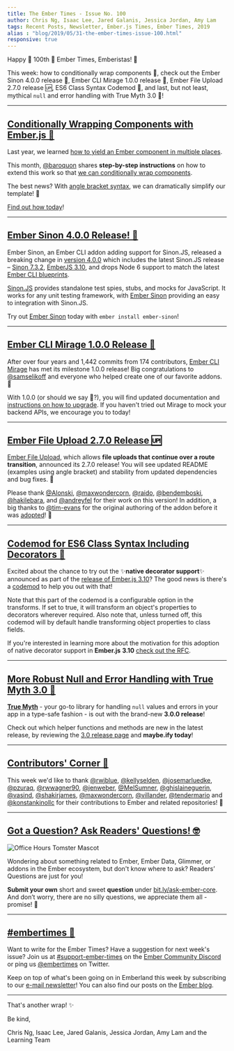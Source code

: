 ```yaml
---
title: The Ember Times - Issue No. 100
author: Chris Ng, Isaac Lee, Jared Galanis, Jessica Jordan, Amy Lam
tags: Recent Posts, Newsletter, Ember.js Times, Ember Times, 2019
alias : "blog/2019/05/31-the-ember-times-issue-100.html"
responsive: true
---
```


Happy 🎉 100th 🥳 Ember Times, Emberistas! 🐹

This week:
how to conditionally wrap components 💝,
check out the Ember Sinon 4.0.0 release 💯,
Ember CLI Mirage 1.0.0 release 🎉,
Ember File Upload 2.7.0 release 🆙,
ES6 Class Syntax Codemod 🤖,
and last, but not least, 
mythical `null` and error handling with True Myth 3.0 🔮!

---

## [Conditionally Wrapping Components with Ember.js 💝](https://dockyard.com/blog/2019/05/21/conditionally-wrapping-components-with-ember-js)

Last year, we learned [how to yield an Ember component in multiple places](https://dockyard.com/blog/2018/11/26/how-to-yield-an-ember-component-in-multiple-places).

This month, [@baroquon](https://github.com/baroquon) shares **step-by-step instructions** on how to extend this work so that [we can conditionally wrap components](https://dockyard.com/blog/2019/05/21/conditionally-wrapping-components-with-ember-js).

The best news? With [angle bracket syntax](https://guides.emberjs.com/release/reference/syntax-conversion-guide/#toc_angle-bracket-syntax), we can dramatically simplify our template! 💯

[Find out how today](https://dockyard.com/blog/2019/05/21/conditionally-wrapping-components-with-ember-js)!

---

## [Ember Sinon 4.0.0 Release! 💯](https://twitter.com/JordanHawker/status/1131293493492457472)

Ember Sinon, an Ember CLI addon adding support for Sinon.JS, released a breaking change in [version 4.0.0](https://github.com/csantero/ember-sinon/releases/tag/4.0.0) which includes the latest Sinon.JS release – [Sinon 7.3.2](https://github.com/sinonjs/sinon/releases/tag/v7.3.2), [EmberJS 3.10](https://blog.emberjs.com/2019/05/21/ember-3-10-released.html), and drops Node 6 support to match the latest [Ember CLI blueprints](https://github.com/ember-cli/ember-cli/pull/8563).

[Sinon.JS](https://sinonjs.org/) provides standalone test spies, stubs, and mocks for JavaScript. It works for any unit testing framework, with [Ember Sinon](https://github.com/csantero/ember-sinon) providing an easy to integration with Sinon.JS.

Try out [Ember Sinon](https://github.com/csantero/ember-sinon) today with `ember install ember-sinon`!

---

## [Ember CLI Mirage 1.0.0 Release 🎉](https://twitter.com/samselikoff/status/1131306153764380673)

After over four years and 1,442 commits from 174 contributors, [Ember CLI Mirage](https://www.ember-cli-mirage.com/) has met its milestone 1.0.0 release! Big congratulations to [@samselikoff](https://github.com/samselikoff) and everyone who helped create one of our favorite addons. 🙌

With 1.0.0 (or should we say 💯?), you will find updated documentation and [instructions on how to upgrade](https://www.ember-cli-mirage.com/docs/getting-started/upgrade-guide). If you haven't tried out Mirage to mock your backend APIs, we encourage you to today!

---

## [Ember File Upload 2.7.0 Release 🆙](https://twitter.com/Alonski/status/1128582603894923264)

[Ember File Upload](https://github.com/adopted-ember-addons/ember-file-upload), which allows **file uploads that continue over a route transition**, announced its 2.7.0 release! You will see updated README (examples using angle bracket) and stability from updated dependencies and bug fixes. 🧡

Please thank [@Alonski](https://github.com/Alonski), [@maxwondercorn](https://github.com/maxwondercorn), [@raido](https://github.com/raido), [@bendemboski](https://github.com/bendemboski), [@hakilebara](https://github.com/hakilebara), and [@andreyfel](https://github.com/andreyfel) for their work on this version! In addition, a big thanks to [@tim-evans](https://github.com/tim-evans) for the original authoring of the addon before it was [adopted](https://github.com/adopted-ember-addons/program-guidelines)! 💯

---

## [Codemod for ES6 Class Syntax Including Decorators 🤖](https://github.com/ember-codemods/ember-es6-class-codemod)
Excited about the chance to try out the ✨**native decorator support**✨ announced as part of the [release of Ember.js 3.10](https://blog.emberjs.com/2019/05/21/ember-3-10-released.html)? The good news is there's a [codemod](https://github.com/ember-codemods/ember-es6-class-codemod) to help you out with that!

Note that this part of the codemod is a configurable option in the transforms. If set to true, it will transform an object's properties to decorators wherever required. Also note that, unless turned off, this codemod will by default handle transforming object properties to class fields.

If you're interested in learning more about the motivation for this adoption of native decorator support in **Ember.js** **3.10** [check out the RFC](https://emberjs.github.io/rfcs/0440-decorator-support.html#motivation).

---

## [More Robust Null and Error Handling with True Myth 3.0 🔮](https://twitter.com/chriskrycho/status/1129485575621230592)

[**True Myth**](https://true-myth.js.org/) - your go-to library for handling `null` values and errors in your app in a type-safe fashion - is out with the brand-new **3.0.0 release**!

Check out which helper functions and methods are new in the latest release, by reviewing the [3.0 release page](https://github.com/true-myth/true-myth/releases/tag/v3.0.0) and **maybe.ify today**!

---

## [Contributors' Corner 👏](https://guides.emberjs.com/release/contributing/repositories/)

<p>This week we'd like to thank <a href="https://github.com/rwjblue" target="gh-user">@rwjblue</a>, <a href="https://github.com/kellyselden" target="gh-user">@kellyselden</a>, <a href="https://github.com/josemarluedke" target="gh-user">@josemarluedke</a>, <a href="https://github.com/pzuraq" target="gh-user">@pzuraq</a>, <a href="https://github.com/rwwagner90" target="gh-user">@rwwagner90</a>, <a href="https://github.com/jenweber" target="gh-user">@jenweber</a>, <a href="https://github.com/MelSumner" target="gh-user">@MelSumner</a>, <a href="https://github.com/ghislaineguerin" target="gh-user">@ghislaineguerin</a>, <a href="https://github.com/vasind" target="gh-user">@vasind</a>, <a href="https://github.com/shakirjames" target="gh-user">@shakirjames</a>, <a href="https://github.com/maxwondercorn" target="gh-user">@maxwondercorn</a>, <a href="https://github.com/villander" target="gh-user">@villander</a>, <a href="https://github.com/tendermario" target="gh-user">@tendermario</a> and <a href="https://github.com/konstankinollc" target="gh-user">@konstankinollc</a> for their contributions to Ember and related repositories! 💖</p>

---

## [Got a Question? Ask Readers' Questions! 🤓](https://docs.google.com/forms/d/e/1FAIpQLScqu7Lw_9cIkRtAiXKitgkAo4xX_pV1pdCfMJgIr6Py1V-9Og/viewform)

<div class="blog-row">
  <img class="float-right small transparent padded" alt="Office Hours Tomster Mascot" title="Readers' Questions" src="/images/tomsters/officehours.png" />

  <p>Wondering about something related to Ember, Ember Data, Glimmer, or addons in the Ember ecosystem, but don't know where to ask? Readers’ Questions are just for you!</p>

<p><strong>Submit your own</strong> short and sweet <strong>question</strong> under <a href="https://bit.ly/ask-ember-core" target="rq">bit.ly/ask-ember-core</a>. And don’t worry, there are no silly questions, we appreciate them all - promise! 🤞</p>

</div>

---

## [#embertimes 📰](https://blog.emberjs.com/tags/newsletter.html)

Want to write for the Ember Times? Have a suggestion for next week's issue? Join us at [#support-ember-times](https://discordapp.com/channels/480462759797063690/485450546887786506) on the [Ember Community Discord](https://discordapp.com/invite/zT3asNS) or ping us [@embertimes](https://twitter.com/embertimes) on Twitter.

Keep on top of what's been going on in Emberland this week by subscribing to our [e-mail newsletter](https://the-emberjs-times.ongoodbits.com/)! You can also find our posts on the [Ember blog](https://emberjs.com/blog/tags/newsletter.html).

---

That's another wrap! ✨

Be kind,

Chris Ng, Isaac Lee, Jared Galanis, Jessica Jordan, Amy Lam and the Learning Team
